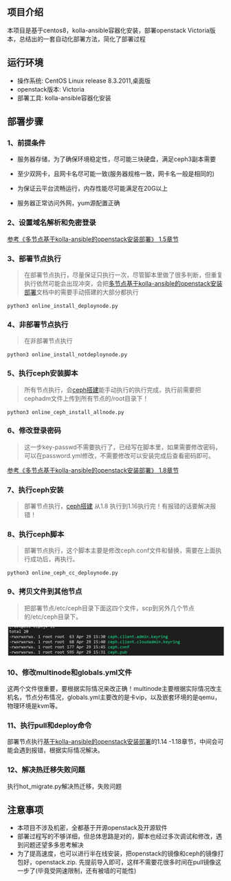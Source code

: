 ## 项目介绍

本项目是基于centos8，kolla-ansible容器化安装，部署openstack Victoria版本，总结出的一套自动化部署方法，简化了部署过程

## 运行环境

- 操作系统: CentOS Linux release 8.3.2011,桌面版
- openstack版本: Victoria
- 部署工具: kolla-ansible容器化安装

## 部署步骤

### 1、前提条件

- 服务器存储，为了确保环境稳定性，尽可能三块硬盘，满足ceph3副本需要
- 至少双网卡，且网卡名尽可能一致(服务器规格一致，网卡名一般是相同的)

- 为保证云平台流畅运行，内存性能尽可能满足在20G以上
- 服务器正常访问外网，yum源配置正确

### 2、设置域名解析和免密登录

[参考《多节点基于kolla-ansible的openstack安装部署》 1.5章节  ](https://github.com/sunnydongbowen/online_deploy_victoria/blob/master/%E5%A4%9A%E8%8A%82%E7%82%B9%E5%9F%BA%E4%BA%8Ekolla-ansible%E7%9A%84openstack%E5%AE%89%E8%A3%85%E9%83%A8%E7%BD%B2%20.md)

### 3、部署节点执行

> 在部署节点执行，尽量保证只执行一次，尽管脚本里做了很多判断，但重复执行依然可能会出现冲突，会把[多节点基于kolla-ansible的openstack安装部署](https://github.com/sunnydongbowen/online_deploy_victoria/blob/master/%E5%A4%9A%E8%8A%82%E7%82%B9%E5%9F%BA%E4%BA%8Ekolla-ansible%E7%9A%84openstack%E5%AE%89%E8%A3%85%E9%83%A8%E7%BD%B2%20.md)文档中的需要手动搭建的大部分都执行

```
python3 online_install_deploynode.py
```

### 4、非部署节点执行

> 在非部署节点执行

```
python3 online_install_notdeploynode.py
```

### 5、执行ceph安装脚本

> 所有节点执行，会[ceph搭建](https://github.com/sunnydongbowen/online_deploy_victoria/blob/master/ceph%E6%90%AD%E5%BB%BA.md)能手动执行的执行完成，执行前需要把cephadm文件上传到所有节点的/root目录下！

```
python3 online_ceph_install_allnode.py
```

### 6、修改登录密码

> 这一步key-passwd不需要执行了，已经写在脚本里，如果需要修改密码，可以在password.yml修改，不需要修改可以安装完成后查看密码即可。

[参考《多节点基于kolla-ansible的openstack安装部署》 1.8章节](https://github.com/sunnydongbowen/online_deploy_victoria/blob/master/%E5%A4%9A%E8%8A%82%E7%82%B9%E5%9F%BA%E4%BA%8Ekolla-ansible%E7%9A%84openstack%E5%AE%89%E8%A3%85%E9%83%A8%E7%BD%B2%20.md)

### 7、执行ceph安装

> 部署节点执行，[ceph搭建](https://github.com/sunnydongbowen/online_deploy_victoria/blob/master/ceph%E6%90%AD%E5%BB%BA.md) 从1.8 执行到1.16执行完！有报错的话要解决报错！

### 8、执行ceph脚本

> 部署节点执行，这个脚本主要是修改ceph.conf文件和替换，需要在上面执行成功后，再执行。
>

```
python3 online_ceph_cc_deploynode.py
```

### 9、拷贝文件到其他节点

> 把部署节点/etc/ceph目录下面这四个文件，scp到另外几个节点的/etc/ceph目录下。

![image-20210430102344348](image/image-20210430102344348.png)

### 10、修改multinode和globals.yml文件

这两个文件很重要，要根据实际情况来改正确！multinode主要根据实际情况改主机名，节点分布情况，globals.yml主要改的是卡vip，以及嵌套环境的是qemu，物理环境是kvm等。

### 11、执行pull和deploy命令

部署节点执行[基于kolla-ansible的openstack安装部署](https://github.com/sunnydongbowen/online_deploy_victoria/blob/master/%E5%A4%9A%E8%8A%82%E7%82%B9%E5%9F%BA%E4%BA%8Ekolla-ansible%E7%9A%84openstack%E5%AE%89%E8%A3%85%E9%83%A8%E7%BD%B2%20.md)的1.14 -1.18章节，中间会可能会遇到报错，根据实际情况解决。

### 12、解决热迁移失败问题

执行hot_migrate.py解决热迁移，失败问题

## 注意事项

- 本项目不涉及机密，全都基于开源openstack及开源软件
- 部署过程写的不够详细，但总体思路是对的，脚本也经过多次调试和修改，遇到问题还望多多思考解决
- 为了提高速度，也可以进行半在线安装，把openstack的镜像和ceph的镜像打包好，openstack.zip. 先提前导入即可，这样不需要花很多时间在pull镜像这一步了(毕竟受网速限制，还有被墙的可能性)

